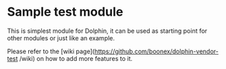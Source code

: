 Sample test module
==================
This is simplest module for Dolphin, it can be used as starting point for other modules or just like an example.

Please refer to the [wiki page](https://github.com/boonex/dolphin-vendor-test /wiki) on how to add more features to it.

